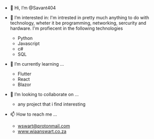 - 👋 Hi, I’m @Savant404
- 👀 I’m interested in: 
  I'm intrested in pretty much anything to do with technology, wheter it be programming, networking, sercurity and hardware. I'm profiecent in the following technologies
    - Python
    - Javascript 
    - c# 
    - SQL

- 🌱 I’m currently learning ...
    - Flutter 
    - React 
    - Blazor 
    

- 💞️ I’m looking to collaborate on ...
  - any project that i find interesting
  
- 📫 How to reach me ...
  - wswart@protonmail.com
  - www.wiaanswart.co.za 
  


